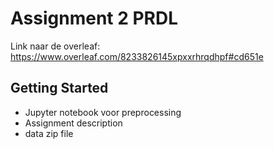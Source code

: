 # Assignment 2 PRDL

Link naar de overleaf:
https://www.overleaf.com/8233826145xpxxrhrqdhpf#cd651e 

## Getting Started

- Jupyter notebook voor preprocessing
- Assignment description
- data zip file


